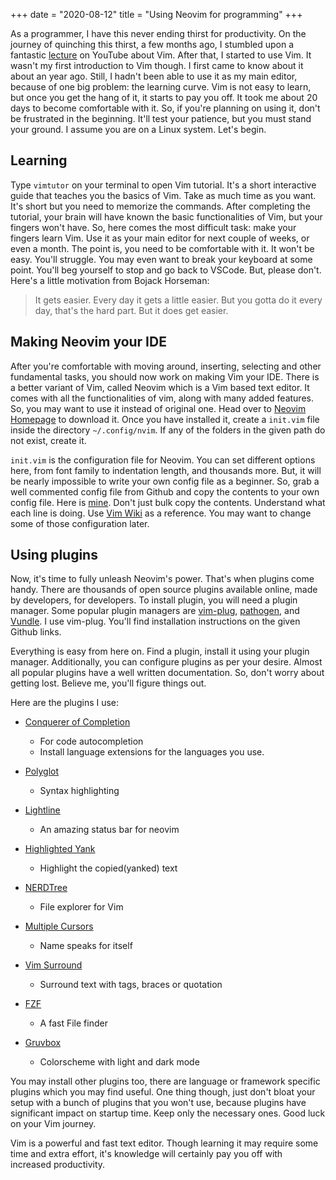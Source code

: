 +++
date = "2020-08-12"
title = "Using Neovim for programming"
+++

As a programmer, I have this never ending thirst for productivity. On
the journey of quinching this thirst, a few months ago, I stumbled
upon a fantastic
[lecture](https://www.youtube.com/watch?v=a6Q8Na575qc) on YouTube
about Vim. After that, I started to use Vim. It wasn't my first
introduction to Vim though. I first came to know about it about an
year ago. Still, I hadn't been able to use it as my main editor,
because of one big problem: the learning curve. Vim is not easy to
learn, but once you get the hang of it, it starts to pay you off. It
took me about 20 days to become comfortable with it. So, if you're
planning on using it, don't be frustrated in the beginning. It'll test
your patience, but you must stand your ground. I assume you are on a
Linux system. Let's begin.

## Learning

Type `vimtutor` on your terminal to open Vim tutorial. It's a short
interactive guide that teaches you the basics of Vim. Take as much
time as you want. It's short but you need to memorize the
commands. After completing the tutorial, your brain will have known
the basic functionalities of Vim, but your fingers won't have. So,
here comes the most difficult task: make your fingers learn Vim. Use
it as your main editor for next couple of weeks, or even a month. The
point is, you need to be comfortable with it. It won't be easy. You'll
struggle. You may even want to break your keyboard at some
point. You'll beg yourself to stop and go back to VSCode. But, please
don't. Here's a little motivation from Bojack Horseman:

> It gets easier. Every day it gets a little easier. But you gotta do
> it every day, that's the hard part. But it does get easier.

## Making Neovim your IDE

After you're comfortable with moving around, inserting, selecting and
other fundamental tasks, you should now work on making Vim your
IDE. There is a better variant of Vim, called Neovim which is a Vim
based text editor. It comes with all the functionalities of vim, along
with many added features. So, you may want to use it instead of
original one. Head over to [Neovim Homepage](https://neovim.io/) to
download it. Once you have installed it, create a `init.vim` file
inside the directory `~/.config/nvim`. If any of the folders in the
given path do not exist, create it.

`init.vim` is the configuration file for Neovim. You can set different
options here, from font family to indentation length, and thousands
more.  But, it will be nearly impossible to write your own config file
as a beginner. So, grab a well commented config file from Github and
copy the contents to your own config file. Here is
[mine](https://github.com/UdeshyaDhungana/dotfiles/blob/master/nvim/init.vim). Don't
just bulk copy the contents. Understand what each line is doing. Use
[Vim Wiki](https://vim.fandom.com/wiki/Vim_Tips_Wiki) as a
reference. You may want to change some of those configuration later.

## Using plugins

Now, it's time to fully unleash Neovim's power. That's when plugins come handy. There are thousands of open source plugins available online, made by developers, for developers. To install plugin, you will need a plugin manager. Some popular plugin managers are [vim-plug](https://github.com/junegunn/vim-plug), [pathogen](https://github.com/tpope/vim-pathogen), and [Vundle](https://github.com/VundleVim/Vundle.vim). I use vim-plug. You'll find installation instructions on the given Github links.

Everything is easy from here on. Find a plugin, install it using your plugin manager. Additionally, you can configure plugins as per your desire. Almost all popular plugins have a well written documentation. So, don't worry about getting lost. Believe me, you'll figure things out.

Here are the plugins I use:

  - [Conquerer of Completion](https://github.com/neoclide/coc.nvim)
      - For code autocompletion
      - Install language extensions for the languages you use.

  - [Polyglot](https://github.com/sheerun/vim-polyglot)
      - Syntax highlighting

  - [Lightline](https://github.com/vim-airline/vim-airline)
      - An amazing status bar for neovim

  - [Highlighted
    Yank](https://github.com/machakann/vim-highlightedyank)
      - Highlight the copied(yanked) text

  - [NERDTree](https://github.com/preservim/nerdtree)
      - File explorer for Vim

  - [Multiple
    Cursors](https://github.com/terryma/vim-multiple-cursors)
      - Name speaks for itself

  - [Vim Surround](https://github.com/tpope/vim-surround)
      - Surround text with tags, braces or quotation

  - [FZF](https://github.com/junegunn/fzf)
      - A fast File finder

  - [Gruvbox](https://github.com/morhetz/gruvbox)
      - Colorscheme with light and dark mode


You may install other plugins too, there are language or framework
specific plugins which you may find useful. One thing though, just
don't bloat your setup with a bunch of plugins that you won't use,
because plugins have significant impact on startup time. Keep only the
necessary ones. Good luck on your Vim journey.

Vim is a powerful and fast text editor. Though learning it may require
some time and extra effort, it's knowledge will certainly pay you off
with increased productivity.
